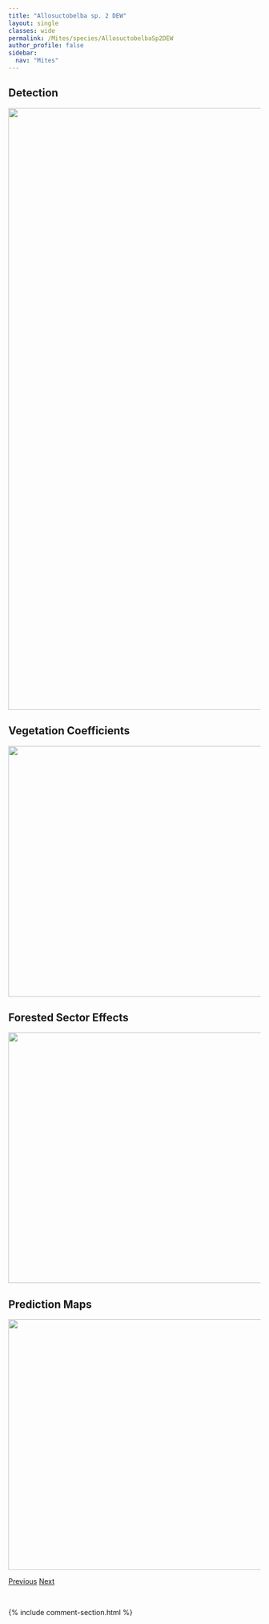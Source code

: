```yaml
---
title: "Allosuctobelba sp. 2 DEW"
layout: single
classes: wide
permalink: /Mites/species/AllosuctobelbaSp2DEW
author_profile: false
sidebar:
  nav: "Mites"
---
```


<h2>Detection</h2>

<a href="https://drive.google.com/uc?export=view&id=1qA1546ex1fBgEPuqJToljzNzmPi6HjTk">
<img src="https://drive.google.com/uc?export=view&id=1qA1546ex1fBgEPuqJToljzNzmPi6HjTk" height = "1200" width = "800">
</a>


<h2>Vegetation Coefficients</h2>

<a href="https://drive.google.com/uc?export=view&id=15rdYsRpOjDig7ks9voxKC_jq3h7mSdoT">
<img src="https://drive.google.com/uc?export=view&id=15rdYsRpOjDig7ks9voxKC_jq3h7mSdoT" height = "500" width = "1000">
</a>


<h2>Forested Sector Effects</h2>

<a href="https://drive.google.com/uc?export=view&id=1mkDhlK7r57FrY_JtLuA-rHHaw4dfW-UJ">
<img src="https://drive.google.com/uc?export=view&id=1mkDhlK7r57FrY_JtLuA-rHHaw4dfW-UJ" height = "500" width = "1000">
</a>


<h2>Prediction Maps</h2>

<a href="https://drive.google.com/uc?export=view&id=1eq69wLgGgZQcsuTNVU0aKSzBSQXz-Q3O">
<img src="https://drive.google.com/uc?export=view&id=1eq69wLgGgZQcsuTNVU0aKSzBSQXz-Q3O" height = "500" width = "1000">
</a>


<a href="/DevelopmentWebsite/Mites/species/AllosuctobelbaGigantea" class="pagination--pager" title="Allosuctobelba gigantea">Previous</a> <a href="/DevelopmentWebsite/Mites/species/AmetroproctusOresbios" class="pagination--pager" title="Ametroproctus oresbios">Next</a>

<p>&nbsp;</p>

{% include comment-section.html %}
